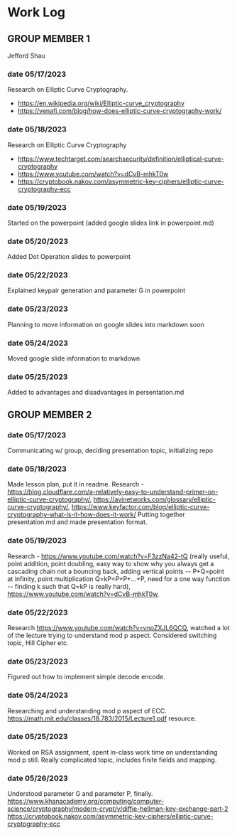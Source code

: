 # Work Log

## GROUP MEMBER 1

Jefford Shau

### date 05/17/2023

Research on Elliptic Curve Cryptography. 
- https://en.wikipedia.org/wiki/Elliptic-curve_cryptography
- https://venafi.com/blog/how-does-elliptic-curve-cryptography-work/

### date 05/18/2023

Research on Elliptic Curve Cryptography
- https://www.techtarget.com/searchsecurity/definition/elliptical-curve-cryptography
- https://www.youtube.com/watch?v=dCvB-mhkT0w
- https://cryptobook.nakov.com/asymmetric-key-ciphers/elliptic-curve-cryptography-ecc

### date 05/19/2023

Started on the powerpoint (added google slides link in powerpoint.md)

### date 05/20/2023

Added Dot Operation slides to powerpoint

### date 05/22/2023

Explained keypair generation and parameter G in powerpoint

### date 05/23/2023

Planning to move information on google slides into markdown soon

### date 05/24/2023

Moved google slide information to markdown

### date 05/25/2023

Added to advantages and disadvantages in persentation.md

## GROUP MEMBER 2

### date 05/17/2023
Communicating w/ group, deciding presentation topic, initializing repo

### date 05/18/2023

Made lesson plan, put it in readme. 
Research - https://blog.cloudflare.com/a-relatively-easy-to-understand-primer-on-elliptic-curve-cryptography/, https://avinetworks.com/glossary/elliptic-curve-cryptography/, https://www.keyfactor.com/blog/elliptic-curve-cryptography-what-is-it-how-does-it-work/
Putting together presentation.md and made presentation format.

### date 05/19/2023

Research - https://www.youtube.com/watch?v=F3zzNa42-tQ (really useful, point addition, point doubling, easy way to show why you always get a cascading chain not a bouncing back, adding vertical points -- P+Q=point at infinity, point multiplication Q=kP=P+P+...+P, need for a one way function -- finding k such that Q=kP is really hard), https://www.youtube.com/watch?v=dCvB-mhkT0w, 

### date 05/22/2023

Research https://www.youtube.com/watch?v=vnpZXJL6QCQ, watched a lot of the lecture trying to understand mod p aspect. Considered switching topic, Hill Cipher etc.

### date 05/23/2023

Figured out how to implement simple decode encode.


### date 05/24/2023

Researching and understanding mod p aspect of ECC. https://math.mit.edu/classes/18.783/2015/Lecture1.pdf resource.

### date 05/25/2023

Worked on RSA assignment, spent in-class work time on understanding mod p still. Really complicated topic, includes finite fields and mapping.

### date 05/26/2023
Understood parameter G and parameter P, finally. https://www.khanacademy.org/computing/computer-science/cryptography/modern-crypt/v/diffie-hellman-key-exchange-part-2 https://cryptobook.nakov.com/asymmetric-key-ciphers/elliptic-curve-cryptography-ecc